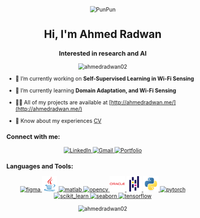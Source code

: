 <p align="center">
  <img src="https://media1.tenor.com/m/FeIs2cPIbHwAAAAC/oyasumi-punpun-walking.gif" alt="PunPun" style="width: 50%;"/>
</p>

<h1 align="center">Hi, I'm Ahmed Radwan</h1>
<h3 align="center">Interested in research and AI</h3>

<p align="center"> <img src="https://komarev.com/ghpvc/?username=ahmedradwan02&label=Profile%20views&color=0e75b6&style=flat" alt="ahmedradwan02" /> </p>

- 🔭 I’m currently working on **Self-Supervised Learning in Wi-Fi Sensing**

- 🌱 I’m currently learning **Domain Adaptation, and Wi-Fi Sensing**

- 👨‍💻 All of my projects are available at [http://ahmedradwan.me/](http://ahmedradwan.me/)

- 📄 Know about my experiences [CV](https://drive.google.com/file/d/1Z7dZrich43aPPUAaBTs8XqJ02yrxSBhN/view?usp=drive_link)

<h3 align="left">Connect with me:</h3>
<p align="center">
  <a href="https://www.linkedin.com/in/ahmedyradwan/">
    <img src="https://img.shields.io/badge/-LinkedIn-blue?style=flat&logo=linkedin&logoColor=white" alt="LinkedIn"/>
  </a>
  <a href="mailto:ahmedyradwan02@gmail.com">
    <img src="https://img.shields.io/badge/-Gmail-D14836?style=flat&logo=gmail&logoColor=white" alt="Gmail"/>
  </a>
  <a href="http://ahmedradwan.me/">
    <img src="https://img.shields.io/badge/-Portfolio-0A66C2?style=flat&logo=About.me&logoColor=white" alt="Portfolio"/>
  </a>
</p>



<h3 align="left">Languages and Tools:</h3>
<p align="center"> <a href="https://www.figma.com/" target="_blank" rel="noreferrer"> <img src="https://www.vectorlogo.zone/logos/figma/figma-icon.svg" alt="figma" width="40" height="40"/> </a> <a href="https://www.java.com" target="_blank" rel="noreferrer"> <img src="https://raw.githubusercontent.com/devicons/devicon/master/icons/java/java-original.svg" alt="java" width="40" height="40"/> </a> <a href="https://www.mathworks.com/" target="_blank" rel="noreferrer"> <img src="https://upload.wikimedia.org/wikipedia/commons/2/21/Matlab_Logo.png" alt="matlab" width="40" height="40"/> </a> <a href="https://opencv.org/" target="_blank" rel="noreferrer"> <img src="https://www.vectorlogo.zone/logos/opencv/opencv-icon.svg" alt="opencv" width="40" height="40"/> </a> <a href="https://www.oracle.com/" target="_blank" rel="noreferrer"> <img src="https://raw.githubusercontent.com/devicons/devicon/master/icons/oracle/oracle-original.svg" alt="oracle" width="40" height="40"/> </a> <a href="https://pandas.pydata.org/" target="_blank" rel="noreferrer"> <img src="https://raw.githubusercontent.com/devicons/devicon/2ae2a900d2f041da66e950e4d48052658d850630/icons/pandas/pandas-original.svg" alt="pandas" width="40" height="40"/> </a> <a href="https://www.python.org" target="_blank" rel="noreferrer"> <img src="https://raw.githubusercontent.com/devicons/devicon/master/icons/python/python-original.svg" alt="python" width="40" height="40"/> </a> <a href="https://pytorch.org/" target="_blank" rel="noreferrer"> <img src="https://www.vectorlogo.zone/logos/pytorch/pytorch-icon.svg" alt="pytorch" width="40" height="40"/> </a> <a href="https://scikit-learn.org/" target="_blank" rel="noreferrer"> <img src="https://upload.wikimedia.org/wikipedia/commons/0/05/Scikit_learn_logo_small.svg" alt="scikit_learn" width="40" height="40"/> </a> <a href="https://seaborn.pydata.org/" target="_blank" rel="noreferrer"> <img src="https://seaborn.pydata.org/_images/logo-mark-lightbg.svg" alt="seaborn" width="40" height="40"/> </a> <a href="https://www.tensorflow.org" target="_blank" rel="noreferrer"> <img src="https://www.vectorlogo.zone/logos/tensorflow/tensorflow-icon.svg" alt="tensorflow" width="40" height="40"/> </a> </p>

<p align="center"><img align="center" src="https://github-readme-stats.vercel.app/api/top-langs?username=ahmedradwan02&show_icons=true&locale=en&layout=compact" alt="ahmedradwan02" /></p>
